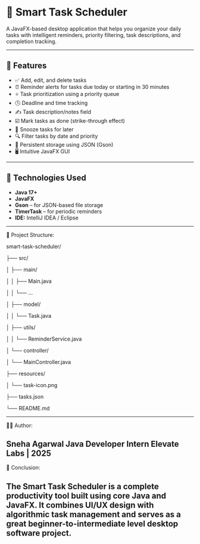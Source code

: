 # 📅 Smart Task Scheduler

A JavaFX-based desktop application that helps you organize your daily tasks with intelligent reminders, priority filtering, task descriptions, and completion tracking.

---

## 📝 Features

- ✅ Add, edit, and delete tasks
- ⏰ Reminder alerts for tasks due today or starting in 30 minutes
- ⭐ Task prioritization using a priority queue
- 🕓 Deadline and time tracking
- ✍️ Task description/notes field
- ☑️ Mark tasks as done (strike-through effect)
- 🔁 Snooze tasks for later
- 🔍 Filter tasks by date and priority
- 💾 Persistent storage using JSON (Gson)
- 🖥️ Intuitive JavaFX GUI

---

## 📌 Technologies Used

- **Java 17+**
- **JavaFX**
- **Gson** – for JSON-based file storage
- **TimerTask** – for periodic reminders
- **IDE:** IntelliJ IDEA / Eclipse

---
📁 Project Structure:

smart-task-scheduler/

├── src/

│   ├── main/

│   │   ├── Main.java

│   │   └── ...

│   ├── model/

│   │   └── Task.java

│   ├── utils/

│   │   └── ReminderService.java

│   └── controller/

│       └── MainController.java

├── resources/

│   └── task-icon.png

├── tasks.json

└── README.md

---
👩‍💻 Author:

Sneha Agarwal
Java Developer Intern
Elevate Labs | 2025
---
🏁 Conclusion:

The Smart Task Scheduler is a complete productivity tool built using core Java and JavaFX. It combines UI/UX design with algorithmic task management and serves as a great beginner-to-intermediate level desktop software project.
---

